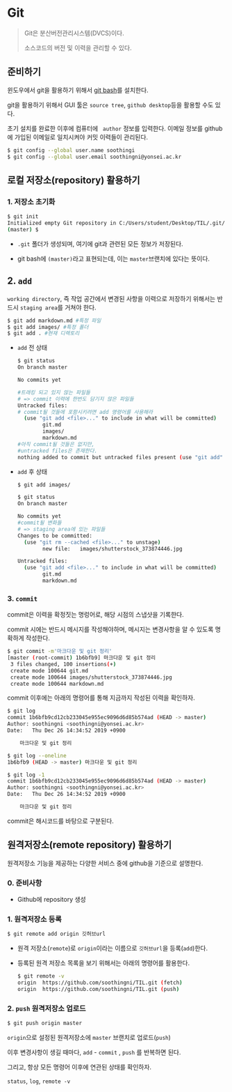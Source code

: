 # Git

> Git은 분산버전관리시스템(DVCS)이다.
>
> 소스코드의 버전 및 이력을 관리할 수 있다.



## 준비하기

윈도우에서  git을 활용하기 위해서 [git bash](https://gitforwindows.org)를 설치한다.

git을 활용하기 위해서  GUI 툴은 `source tree`, `github desktop`등을 활용할 수도 있다.

초기 설치를 완료한 이후에 컴퓨터에 ` author` 정보를 입력한다.  이메일 정보를 github에 가입된 이메일로 일치시켜야 커밋 이력들이 관리된다.

```bash
$ git config --global user.name soothingi
$ git config --global user.email soothingni@yonsei.ac.kr
```



## 로컬 저장소(repository) 활용하기

### 1. 저장소 초기화

```bash
$ git init
Initialized empty Git repository in C:/Users/student/Desktop/TIL/.git/
(master) $
```

- `.git` 폴더가 생성되며, 여기에 git과 관련된 모든 정보가 저장된다.

- git bash에 `(master)`라고 표현되는데, 이는 `master`브랜치에 있다는 뜻이다.

  

## 2. `add`

`working directory`, 즉 작업 공간에서 변경된 사항을 이력으로 저장하기 위해서는 반드시  `staging area`를 거쳐야 한다.

```bash
$ git add markdown.md #특정 파일
$ git add images/ #특정 폴더
$ git add . #현재 디렉토리
```

- `add` 전 상태

  ```bash
  $ git status
  On branch master
  
  No commits yet
  
  #트래킹 되고 있지 않는 파일들
  # => commit 이력에 한번도 담기지 않은 파일들
  Untracked files:
  # commit될 것들에 포함시키려면 add 명령어를 사용해라
    (use "git add <file>..." to include in what will be committed)
          git.md
          images/
          markdown.md
  #아직 commit될 것들은 없지만,
  #untracked files은 존재한다.
  nothing added to commit but untracked files present (use "git add" to track)
  ```

- `add` 후 상태

  ```bash
  $ git add images/
  
  $ git status
  On branch master
  
  No commits yet
  #commit될 변화들
  # => staging area에 있는 파일들
  Changes to be committed:
    (use "git rm --cached <file>..." to unstage)
          new file:   images/shutterstock_373874446.jpg
  
  Untracked files:
    (use "git add <file>..." to include in what will be committed)
          git.md
          markdown.md
  ```

### 3. `commit`

commit은 이력을 확정짓는 명렁어로, 해당 시점의 스냅샷을 기록한다.

commit 시에는 반드시 메시지를 작성해야하며, 메시지는 변경사항을 알 수 있도록 명확하게 작성한다.

```bash
$ git commit -m'마크다운 및 git 정리'
[master (root-commit) 1b6bfb9] 마크다운 및 git 정리
 3 files changed, 100 insertions(+)
 create mode 100644 git.md
 create mode 100644 images/shutterstock_373874446.jpg
 create mode 100644 markdown.md
```

commit 이후에는 아래의 명령어를 통해 지금까지 작성된 이력을 확인하자.

```bash
$ git log
commit 1b6bfb9cd12cb233045e955ec9096d6d85b574ad (HEAD -> master)
Author: soothingni <soothingni@yonsei.ac.kr>
Date:   Thu Dec 26 14:34:52 2019 +0900

    마크다운 및 git 정리

$ git log --oneline
1b6bfb9 (HEAD -> master) 마크다운 및 git 정리

$ git log -1
commit 1b6bfb9cd12cb233045e955ec9096d6d85b574ad (HEAD -> master)
Author: soothingni <soothingni@yonsei.ac.kr>
Date:   Thu Dec 26 14:34:52 2019 +0900

    마크다운 및 git 정리
```

commit은 해시코드를 바탕으로 구분된다.



## 원격저장소(remote repository) 활용하기

원격저장소 기능을 제공하는 다양한 서비스 중에  github을 기준으로 설명한다.

### 0. 준비사항

- Github에 repository 생성

### 1.  원격저장소 등록

```bash
$ git remote add origin 깃허브url
```

- 원격 저장소(`remote`)로 `origin`이라는 이름으로 `깃허브url`을 등록(`add`)한다.

- 등록된 원격 저장소 목록을 보기 위해서는 아래의 명령어를 활용한다.

  ```bash
  $ git remote -v
  origin  https://github.com/soothingni/TIL.git (fetch)
  origin  https://github.com/soothingni/TIL.git (push)
  ```

### 2.  `push` 원격저장소 업로드

```bash
$ git push origin master
```

`origin`으로 설정된 원격저장소에 `master` 브랜치로 업로드(`push`) 

이후 변경사항이 생길 때마다, `add` - `commit` , `push` 를 반복하면 된다.

그리고, 항상 모든 명령어 이후에 연관된 상태를 확인하자.

`status`, `log`, `remote -v`


